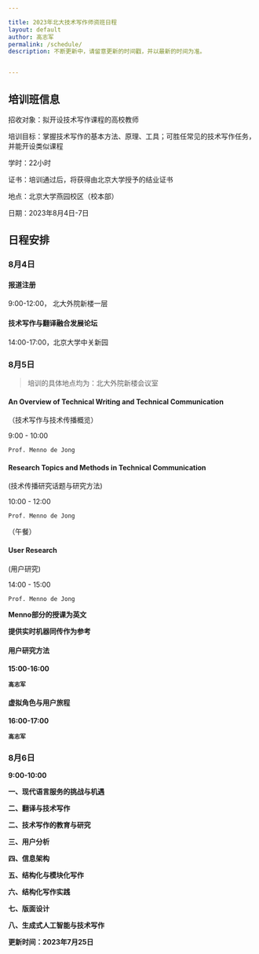 ```yaml
---

title: 2023年北大技术写作师资班日程
layout: default
author: 高志军
permalink: /schedule/
description: 不断更新中，请留意更新的时间戳，并以最新的时间为准。


---
```


## 培训班信息

招收对象：拟开设技术写作课程的高校教师

培训目标：掌握技术写作的基本方法、原理、工具；可胜任常见的技术写作任务，并能开设类似课程

学时：22小时

证书：培训通过后，将获得由北京大学授予的结业证书

地点：北京大学燕园校区（校本部）

日期：2023年8月4日-7日



## 日程安排

### 8月4日

#### 报道注册

9:00-12:00， 北大外院新楼一层



#### 技术写作与翻译融合发展论坛

14:00-17:00，北京大学中关新园





### 8月5日

> 培训的具体地点均为：北大外院新楼会议室



#### An Overview of Technical Writing and Technical Communication 

（技术写作与技术传播概览）

9:00 - 10:00

`Prof. Menno de Jong`



#### Research Topics and Methods in Technical Communication

(技术传播研究话题与研究方法)

10:00 - 12:00

`Prof. Menno de Jong`



（午餐）





#### User Research

(用户研究) 

14:00 - 15:00

`Prof. Menno de Jong`


<div class="callout callout--success">
    <p><strong>Menno部分的授课为英文<strong></p>
    <p>提供实时机器同传作为参考</p>
</div>




#### 用户研究方法

15:00-16:00

`高志军`



#### 虚拟角色与用户旅程

16:00-17:00

`高志军`



### 8月6日

9:00-10:00







一、现代语言服务的挑战与机遇

二、翻译与技术写作

二、技术写作的教育与研究

三、用户分析

四、信息架构

五、结构化与模块化写作

六、结构化写作实践

七、版面设计

八、生成式人工智能与技术写作






更新时间：2023年7月25日
